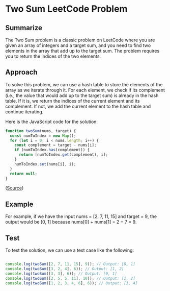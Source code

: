 # Two Sum LeetCode Problem

## Summarize

The Two Sum problem is a classic problem on LeetCode where you are given an array of integers and a target sum, and you need to find two elements in the array that add up to the target sum. The problem requires you to return the indices of the two elements.

## Approach

To solve this problem, we can use a hash table to store the elements of the array as we iterate through it. For each element, we check if its complement (i.e., the value that would add up to the target sum) is already in the hash table. If it is, we return the indices of the current element and its complement. If not, we add the current element to the hash table and continue iterating.

Here is the JavaScript code for the solution:

```javascript
function twoSum(nums, target) {
  const numToIndex = new Map();
  for (let i = 0; i < nums.length; i++) {
    const complement = target - nums[i];
    if (numToIndex.has(complement)) {
      return [numToIndex.get(complement), i];
    }
    numToIndex.set(nums[i], i);
  }
  return null;
}
```  

([Source](https://leetcode.com/problems/two-sum/))

## Example  

For example, if we have the input nums = [2, 7, 11, 15] and target = 9, the output would be [0, 1] because nums[0] + nums[1] = 2 + 7 = 9.

## Test  

To test the solution, we can use a test case like the following:

```javascript  

console.log(twoSum([2, 7, 11, 15], 9)); // Output: [0, 1]
console.log(twoSum([3, 2, 4], 6)); // Output: [1, 2]
console.log(twoSum([3, 3], 6)); // Output: [0, 1] 
console.log(twoSum([2, 5, 5, 11], 10)); // Output: [1, 2]
console.log(twoSum([1, 2, 3, 4, 6], 6)); // Output: [3, 4] 
```  
